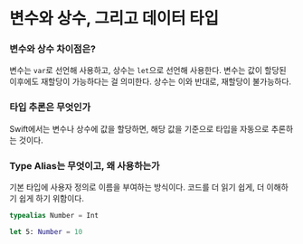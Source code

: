 # 변수와 상수, 그리고 데이터 타입

### 변수와 상수 차이점은?

변수는 `var`로 선언해 사용하고, 상수는 `let`으로 선언해 사용한다.
변수는 값이 할당된 이후에도 재할당이 가능하다는 걸 의미한다.
상수는 이와 반대로, 재할당이 불가능하다.

### 타입 추론은 무엇인가

Swift에서는 변수나 상수에 값을 할당하면, 해당 값을 기준으로 타입을 자동으로 추론하는 것이다.

### Type Alias는 무엇이고, 왜 사용하는가

기본 타입에 사용자 정의로 이름을 부여하는 방식이다.
코드를 더 읽기 쉽게, 더 이해하기 쉽게 하기 위함이다.

```swift
typealias Number = Int

let 5: Number = 10
```

